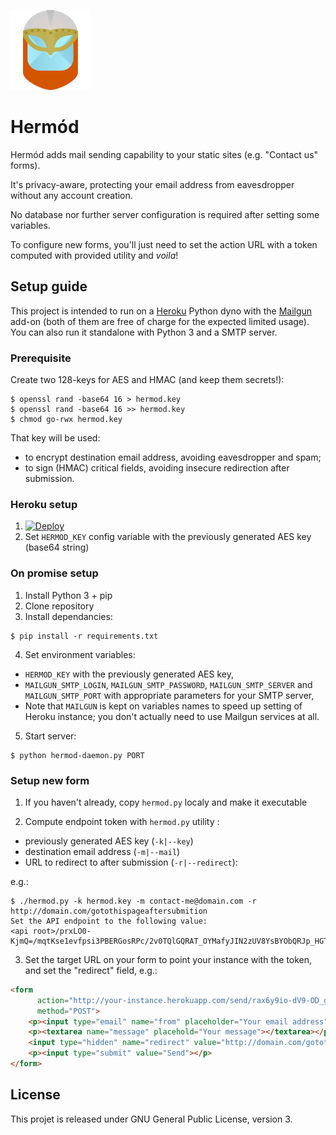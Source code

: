 ![Hermód](logo.png)

# Hermód

Hermód adds mail sending capability to your static sites (e.g. "Contact us" forms).

It's privacy-aware, protecting your email address from eavesdropper without any account creation.

No database nor further server configuration is required after setting some variables.

To configure new forms, you'll just need to set the action URL with a token computed with provided utility and *voila*!

## Setup guide

This project is intended to run on a [Heroku](https://heroku.com/) Python dyno with the [Mailgun](https://elements.heroku.com/addons/mailgun) add-on (both of them are free of charge for the expected limited usage). You can also run it standalone with Python 3 and a SMTP server.

### Prerequisite

Create two 128-keys for AES and HMAC (and keep them secrets!):
```Shell
$ openssl rand -base64 16 > hermod.key
$ openssl rand -base64 16 >> hermod.key
$ chmod go-rwx hermod.key
```

That key will be used:
 * to encrypt destination email address, avoiding eavesdropper and spam;
 * to sign (HMAC) critical fields, avoiding insecure redirection after submission.

### Heroku setup

1. [![Deploy](https://www.herokucdn.com/deploy/button.svg)](https://heroku.com/deploy)
2. Set `HERMOD_KEY` config variable with the previously generated AES key (base64 string)
  
### On promise setup

1. Install Python 3 + pip
2. Clone repository
3. Install dependancies:
```Shell
$ pip install -r requirements.txt
```
4. Set environment variables:
  * `HERMOD_KEY` with the previously generated AES key,
  * `MAILGUN_SMTP_LOGIN`, `MAILGUN_SMTP_PASSWORD`, `MAILGUN_SMTP_SERVER` and `MAILGUN_SMTP_PORT` with appropriate parameters for your SMTP server,
  * Note that `MAILGUN` is kept on variables names to speed up setting of Heroku instance; you don't actually need to use Mailgun services at all.
5. Start server:
```Shell
$ python hermod-daemon.py PORT
```

### Setup new form

1. If you haven't already, copy `hermod.py` localy and make it executable

2. Compute endpoint token with `hermod.py` utility :
  * previously generated AES key (`-k|--key`)
  * destination email address (`-m|--mail`)
  * URL to redirect to after submission (`-r|--redirect`):
  
  e.g.:
```Shell
$ ./hermod.py -k hermod.key -m contact-me@domain.com -r http://domain.com/gotothispageaftersubmition
Set the API endpoint to the following value:
<api root>/prxLO0-KjmQ=/mqtKse1evfpsi3PBERGosRPc/2v0TQlGQRAT_OYMafyJIN2zUV8YsBYObQRJp_HGTHrI=
```

3. Set the target URL on your form to point your instance with the token, and set the "redirect" field, e.g.:
```HTML
<form
      action="http://your-instance.herokuapp.com/send/rax6y9io-dV9-OD_g9sB22e7/e259e919c742fb6381925c148cb1cacc665f5f7626645fde003c98b79c315fe8"
      method="POST">
    <p><input type="email" name="from" placeholder="Your email address"/></p>
    <p><textarea name="message" placehold="Your message"></textarea></p>
    <input type="hidden" name="redirect" value="http://domain.com/gotothispageaftersubmition"/>
    <p><input type="submit" value="Send"></p>
</form>
```

## License

This projet is released under GNU General Public License, version 3.